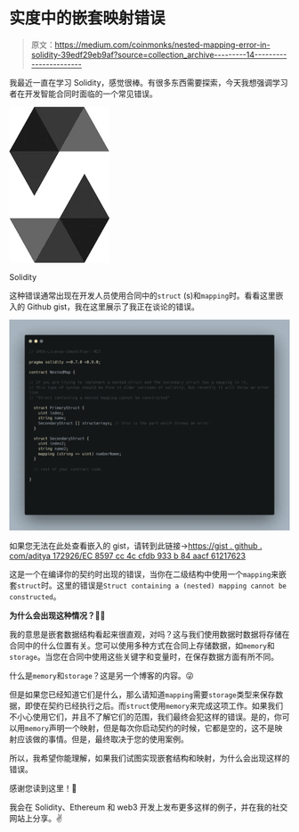 # 实度中的嵌套映射错误

> 原文：<https://medium.com/coinmonks/nested-mapping-error-in-solidity-39edf29eb9af?source=collection_archive---------14----------------------->

我最近一直在学习 Solidity，感觉很棒。有很多东西需要探索，今天我想强调学习者在开发智能合同时面临的一个常见错误。

![](img/e4dffe475c83d1cb60ab58ef52d1fd74.png)

Solidity

这种错误通常出现在开发人员使用合同中的`struct` (s)和`mapping`时。看看这里嵌入的 Github gist，我在这里展示了我正在谈论的错误。

![](img/c09f92f11a8569709afaabdd07bebb40.png)

如果您无法在此处查看嵌入的 gist，请转到此链接->[https://gist . github . com/aditya 172926/EC 8597 cc 4c cfdb 933 b 84 aacf 61217623](https://gist.github.com/aditya172926/ec8597cc4ccfdb933b84aacf61217623)

这是一个在编译你的契约时出现的错误，当你在二级结构中使用一个`mapping`来嵌套`struct`时。这里的错误是`Struct containing a (nested) mapping cannot be constructed`。

**为什么会出现这种情况？🤷‍♂️**

我的意思是嵌套数据结构看起来很直观，对吗？这与我们使用数据时数据将存储在合同中的什么位置有关。您可以使用多种方式在合同上存储数据，如`memory`和`storage`。当您在合同中使用这些关键字和变量时，在保存数据方面有所不同。

什么是`memory`和`storage`？这是另一个博客的内容。😜

但是如果您已经知道它们是什么，那么请知道`mapping`需要`storage`类型来保存数据，即使在契约已经执行之后。而`struct`使用`memory`来完成这项工作。如果我们不小心使用它们，并且不了解它们的范围，我们最终会犯这样的错误。是的，你可以用`memory`声明一个映射，但是每次你启动契约的时候，它都是空的，这不是映射应该做的事情。但是，最终取决于您的使用案例。

所以，我希望你能理解，如果我们试图实现嵌套结构和映射，为什么会出现这样的错误。

感谢您读到这里！🤘

我会在 Solidity、Ethereum 和 web3 开发上发布更多这样的例子，并在我的社交网站上分享。✌